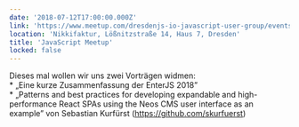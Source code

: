 ```yaml
---
date: '2018-07-12T17:00:00.000Z'
link: 'https://www.meetup.com/dresdenjs-io-javascript-user-group/events/xjdvpnyxkbqb/'
location: 'Nikkifaktur, Lößnitzstraße 14, Haus 7, Dresden'
title: 'JavaScript Meetup'
locked: false
---
```

Dieses mal wollen wir uns zwei Vorträgen widmen:  
\* „Eine kurze Zusammenfassung der EnterJS 2018”  
\* „Patterns and best practices for developing expandable and high-performance React SPAs using the Neos CMS user interface as an example” von Sebastian Kurfürst (<https://github.com/skurfuerst>)
